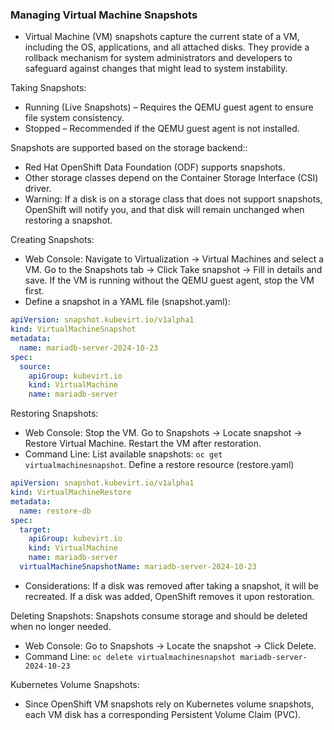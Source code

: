 ### Managing Virtual Machine Snapshots

- Virtual Machine (VM) snapshots capture the current state of a VM, including the OS, applications, and all attached disks. They provide a rollback mechanism for system administrators and developers to safeguard against changes that might lead to system instability.

Taking Snapshots:
- Running (Live Snapshots) – Requires the QEMU guest agent to ensure file system consistency.
- Stopped – Recommended if the QEMU guest agent is not installed.

Snapshots are supported based on the storage backend::
- Red Hat OpenShift Data Foundation (ODF) supports snapshots.
- Other storage classes depend on the Container Storage Interface (CSI) driver.
- Warning: If a disk is on a storage class that does not support snapshots, OpenShift will notify you, and that disk will remain unchanged when restoring a snapshot.

Creating Snapshots:
- Web Console: Navigate to Virtualization → Virtual Machines and select a VM. Go to the Snapshots tab → Click Take snapshot → Fill in details and save. If the VM is running without the QEMU guest agent, stop the VM first.
- Define a snapshot in a YAML file (snapshot.yaml):
```yaml
apiVersion: snapshot.kubevirt.io/v1alpha1
kind: VirtualMachineSnapshot
metadata:
  name: mariadb-server-2024-10-23
spec:
  source:
    apiGroup: kubevirt.io
    kind: VirtualMachine
    name: mariadb-server
```

Restoring Snapshots:
- Web Console: Stop the VM. Go to Snapshots → Locate snapshot → Restore Virtual Machine. Restart the VM after restoration.
- Command Line: List available snapshots: `oc get virtualmachinesnapshot`. Define a restore resource (restore.yaml)
```yaml
apiVersion: snapshot.kubevirt.io/v1alpha1
kind: VirtualMachineRestore
metadata:
  name: restore-db
spec:
  target:
    apiGroup: kubevirt.io
    kind: VirtualMachine
    name: mariadb-server
  virtualMachineSnapshotName: mariadb-server-2024-10-23
```
- Considerations:  If a disk was removed after taking a snapshot, it will be recreated. If a disk was added, OpenShift removes it upon restoration.

Deleting Snapshots: Snapshots consume storage and should be deleted when no longer needed.
- Web Console: Go to Snapshots → Locate the snapshot → Click Delete.
- Command Line: `oc delete virtualmachinesnapshot mariadb-server-2024-10-23`

Kubernetes Volume Snapshots:
- Since OpenShift VM snapshots rely on Kubernetes volume snapshots, each VM disk has a corresponding Persistent Volume Claim (PVC).
